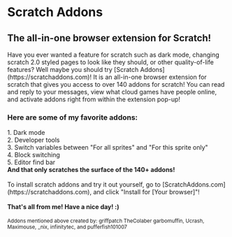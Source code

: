 <h1>Scratch Addons<h2>The all-in-one browser extension for Scratch!</h2>Have you ever wanted a feature for scratch such as dark mode, changing scratch 2.0 styled pages to look like they should, or other quality-of-life features? Well maybe you should try [Scratch Addons](https://scratchaddons.com)! It is an all-in-one browser extension for scratch that gives you access to over 140 addons for scratch! You can read and reply to your messages, view what cloud games have people online, and activate addons right from within the extension pop-up!<h3>Here are some of my favorite addons:</h3>1. Dark mode<br>2. Developer tools<br>3. Switch variables between "For all sprites" and "For this sprite only"<br>4. Block switching<br>5. Editor find bar<br><b>And that only scratches the surface of the 140+ addons!</b><br><br>To install scratch addons and try it out yourself, go to [ScratchAddons.com](https://scratchaddons.com), and click "Install for [Your browser]"!<br><br><b>That's all from me! Have a nice day! :)</b><br><br><sub>Addons mentioned above created by:  griffpatch TheColaber garbomuffin, Ucrash, Maximouse, _nix, infinitytec, and pufferfish101007